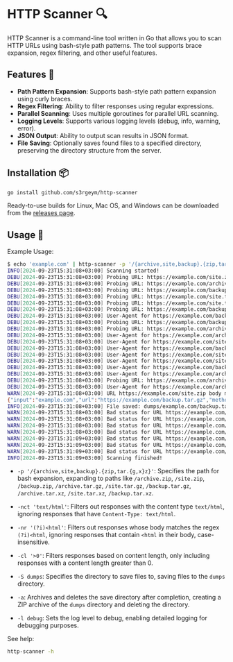 # HTTP Scanner 🔍

HTTP Scanner is a command-line tool written in Go that allows you to scan HTTP URLs using bash-style path patterns. The tool supports brace expansion, regex filtering, and other useful features.

## Features 🌟

- **Path Pattern Expansion**: Supports bash-style path pattern expansion using curly braces.
- **Regex Filtering**: Ability to filter responses using regular expressions.
- **Parallel Scanning**: Uses multiple goroutines for parallel URL scanning.
- **Logging Levels**: Supports various logging levels (debug, info, warning, error).
- **JSON Output**: Ability to output scan results in JSON format.
- **File Saving**: Optionally saves found files to a specified directory, preserving the directory structure from the server.

## Installation 📦

```bash
go install github.com/s3rgeym/http-scanner
```

Ready-to-use builds for Linux, Mac OS, and Windows can be downloaded from the [releases page](../../releases).

## Usage 🚀

Example Usage:

```bash
$ echo 'example.com' | http-scanner -p '/{archive,site,backup}.{zip,tar.{g,x}z}' -nct 'text/html' -nr '(?i)<html' -cl '>0' -S dumps -a -l debug
INFO[2024-09-23T15:31:08+03:00] Scanning started!
DEBU[2024-09-23T15:31:08+03:00] Probing URL: https://example.com/site.zip
DEBU[2024-09-23T15:31:08+03:00] Probing URL: https://example.com/archive.tar.gz
DEBU[2024-09-23T15:31:08+03:00] Probing URL: https://example.com/backup.tar.xz
DEBU[2024-09-23T15:31:08+03:00] Probing URL: https://example.com/site.tar.gz
DEBU[2024-09-23T15:31:08+03:00] Probing URL: https://example.com/site.tar.xz
DEBU[2024-09-23T15:31:08+03:00] Probing URL: https://example.com/backup.zip
DEBU[2024-09-23T15:31:08+03:00] User-Agent for https://example.com/backup.zip: Mozilla/5.0 (Windows NT 10.0; Win64; x64) AppleWebKit/537.36 (KHTML, like Gecko) Chrome/125.0.0.0 Safari/537.36
DEBU[2024-09-23T15:31:08+03:00] Probing URL: https://example.com/backup.tar.gz
DEBU[2024-09-23T15:31:08+03:00] Probing URL: https://example.com/archive.zip
DEBU[2024-09-23T15:31:08+03:00] User-Agent for https://example.com/archive.zip: Mozilla/5.0 (Macintosh; Intel Mac OS X 10_15_7) AppleWebKit/537.36 (KHTML, like Gecko) Chrome/102.0.0.0 Safari/537.36
DEBU[2024-09-23T15:31:08+03:00] User-Agent for https://example.com/site.zip: Mozilla/5.0 (Macintosh; Intel Mac OS X 10_15_7) AppleWebKit/537.36 (KHTML, like Gecko) Chrome/122.0.0.0 Safari/537.36
DEBU[2024-09-23T15:31:08+03:00] User-Agent for https://example.com/backup.tar.gz: Mozilla/5.0 (Macintosh; Intel Mac OS X 10_15_7) AppleWebKit/537.36 (KHTML, like Gecko) Chrome/121.0.0.0 Safari/537.36
DEBU[2024-09-23T15:31:08+03:00] User-Agent for https://example.com/site.tar.gz: Mozilla/5.0 (Macintosh; Intel Mac OS X 10_15_7) AppleWebKit/537.36 (KHTML, like Gecko) Chrome/93.0.0.0 Safari/537.36
DEBU[2024-09-23T15:31:08+03:00] User-Agent for https://example.com/site.tar.xz: Mozilla/5.0 (Macintosh; Intel Mac OS X 10_15_7) AppleWebKit/537.36 (KHTML, like Gecko) Chrome/116.0.0.0 Safari/537.36
DEBU[2024-09-23T15:31:08+03:00] User-Agent for https://example.com/backup.tar.xz: Mozilla/5.0 (Macintosh; Intel Mac OS X 10_15_7) AppleWebKit/537.36 (KHTML, like Gecko) Chrome/121.0.0.0 Safari/537.36
DEBU[2024-09-23T15:31:08+03:00] User-Agent for https://example.com/archive.tar.gz: Mozilla/5.0 (X11; Linux x86_64) AppleWebKit/537.36 (KHTML, like Gecko) Chrome/91.0.0.0 Safari/537.36
DEBU[2024-09-23T15:31:08+03:00] Probing URL: https://example.com/archive.tar.xz
DEBU[2024-09-23T15:31:08+03:00] User-Agent for https://example.com/archive.tar.xz: Mozilla/5.0 (X11; Linux x86_64) AppleWebKit/537.36 (KHTML, like Gecko) Chrome/125.0.0.0 Safari/537.36
WARN[2024-09-23T15:31:08+03:00] URL https://example.com/site.zip body matches not-allowed regex (?i)<html
{"input":"example.com","url":"https://example.com/backup.tar.gz","method":"GET","host":"example.com","path":"/backup.tar.gz","completion_date":"2024-09-23T15:31:08+03:00","status":200,"content_type":"application/octet-stream","content_length":1517,"ip":"120.34.56.78"}
INFO[2024-09-23T15:31:08+03:00] File saved: dumps/example.com/backup.tar.gz
WARN[2024-09-23T15:31:08+03:00] Bad status for URL https://example.com/site.tar.gz: 404
WARN[2024-09-23T15:31:08+03:00] Bad status for URL https://example.com/archive.tar.gz: 404
WARN[2024-09-23T15:31:08+03:00] Bad status for URL https://example.com/archive.zip: 404
WARN[2024-09-23T15:31:08+03:00] Bad status for URL https://example.com/backup.zip: 404
WARN[2024-09-23T15:31:09+03:00] Bad status for URL https://example.com/site.tar.xz: 404
WARN[2024-09-23T15:31:09+03:00] Bad status for URL https://example.com/backup.tar.xz: 404
WARN[2024-09-23T15:31:09+03:00] Bad status for URL https://example.com/archive.tar.xz: 404
INFO[2024-09-23T15:31:09+03:00] Scanning finished!
```

- `-p '/{archive,site,backup}.{zip,tar.{g,x}z}'`: Specifies the path for bash expansion, expanding to paths like `/archive.zip`, `/site.zip`, `/backup.zip`, `/archive.tar.gz`, `/site.tar.gz`, `/backup.tar.gz`, `/archive.tar.xz`, `/site.tar.xz`, `/backup.tar.xz`.

- `-nct 'text/html'`: Filters out responses with the content type `text/html`, ignoring responses that have `Content-Type: text/html`.

- `-nr '(?i)<html'`: Filters out responses whose body matches the regex `(?i)<html`, ignoring responses that contain `<html` in their body, case-insensitive.

- `-cl '>0'`: Filters responses based on content length, only including responses with a content length greater than 0.

- `-S dumps`: Specifies the directory to save files to, saving files to the `dumps` directory.

- `-a`: Archives and deletes the save directory after completion, creating a ZIP archive of the `dumps` directory and deleting the directory.

- `-l debug`: Sets the log level to debug, enabling detailed logging for debugging purposes.

See help:

```bash
http-scanner -h
```
